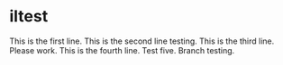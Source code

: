 # iltest
This is the first line. 
This is the second line testing.
This is the third line.
Please work.
This is the fourth line.
Test five.
Branch testing.